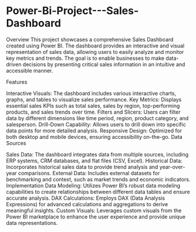 # Power-Bi-Project---Sales-Dashboard
Overview
This project showcases a comprehensive Sales Dashboard created using Power BI. The dashboard provides an interactive and visual representation of sales data, allowing users to easily analyze and monitor key metrics and trends. The goal is to enable businesses to make data-driven decisions by presenting critical sales information in an intuitive and accessible manner.

Features


Interactive Visuals: The dashboard includes various interactive charts, graphs, and tables to visualize sales performance.
Key Metrics: Displays essential sales KPIs such as total sales, sales by region, top-performing products, and sales trends over time.
Filters and Slicers: Users can filter data by different dimensions like time period, region, product category, and salesperson.
Drill-Down Capability: Allows users to drill down into specific data points for more detailed analysis.
Responsive Design: Optimized for both desktop and mobile devices, ensuring accessibility on-the-go.
Data Sources

Sales Data: The dashboard integrates data from multiple sources, including ERP systems, CRM databases, and flat files (CSV, Excel).
Historical Data: Incorporates historical sales data to provide trend analysis and year-over-year comparisons.
External Data: Includes external datasets for benchmarking and context, such as market trends and economic indicators.
Implementation
Data Modeling: Utilizes Power BI’s robust data modeling capabilities to create relationships between different data tables and ensure accurate analysis.
DAX Calculations: Employs DAX (Data Analysis Expressions) for advanced calculations and aggregations to derive meaningful insights.
Custom Visuals: Leverages custom visuals from the Power BI marketplace to enhance the user experience and provide unique data representations.
